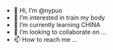 - 👋 Hi, I’m @nypuo
- 👀 I’m interested in train my body
- 🌱 I’m currently learning CHINA
- 💞️ I’m looking to collaborate on ...
- 📫 How to reach me ...

<!---
nypuo/nypuo is a ✨ special ✨ repository because its `README.md` (this file) appears on your GitHub profile.
You can click the Preview link to take a look at your changes.
--->

